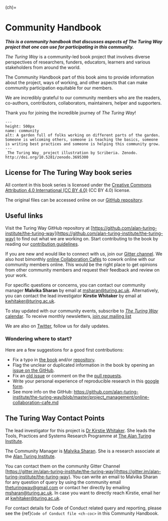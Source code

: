 (ch)=
# Community Handbook

***This is a community handbook that discusses aspects of The Turing Way project that one can use for participating in this community.***

_The Turing Way_ is a community-led book project that involves diverse perspectives of researchers, funders, educators, learners and various stakeholders from around the world.

The Community Handbook part of this book aims to provide information about the project, ways of working, and other aspects that can make community participation equitable for our members.

We are incredibly grateful to our community members who are the readers, co-authors, contributors, collaborators, maintainers, helper and supporters.

Thank you for joining the incredible journey of _The Turing Way_!

```{figure} ../figures/community.jpg
---
height: 500px
name: community
alt: A garden full of folks working on different parts of the garden. Someone is welcoming others, someone is teaching the basics, someone is writing best practices and someone is helping this community grow.
---
_The Turing Way_ project illustration by Scriberia. Zenodo. http://doi.org/10.5281/zenodo.3695300
```

## License for The Turing Way book series

All content in this book series is licensed under the [Creative Commons Attribution 4.0 International (CC BY 4.0)](https://creativecommons.org/licenses/by/4.0/deed.ast) (CC BY 4.0) license.

The original files can be accessed online on our [GitHub repository](https://github.com/alan-turing-institute/the-turing-way/tree/master/book/website).

## Useful links

Visit the Turing Way GitHub repository at [https://github.com/alan-turing-institute/the-turing-way](https://github.com/alan-turing-institute/the-turing-way) to find out what we are working on.
Start contributing to the book by reading our [contribution guidelines](https://github.com/alan-turing-institute/the-turing-way/blob/master/CONTRIBUTING.md).

If you are new and would like to connect with us, join our [Gitter channel](https://gitter.im/alan-turing-institute/the-turing-way).
We also host bimonthly [online Collaboration Cafés](https://github.com/alan-turing-institute/the-turing-way/blob/master/project_management/online-collaboration-cafe.md) to cowork online with our community members online.
This would be the right place to get opinions from other community members and request their feedback and review on your work.

For specific questions or concerns, you can contact our community manager **Malvika Sharan** by email at [msharan@turing.ac.uk](mailto:msharan@turing.ac.uk).
Alternatively, you can contact the lead investigator **Kirstie Whitaker** by email at [kwhitaker@turing.ac.uk](mailto:kwhitaker@turing.ac.uk).

To stay updated with our community events, subscribe to [_The Turing Way_ calendar](https://calendar.google.com/calendar?cid=dGhldHVyaW5nd2F5QGdtYWlsLmNvbQ).
To receive monthly newsletters, [join our mailing list](https://tinyletter.com/TuringWay)

We are also on [Twitter](https://twitter.com/turingway), follow us for daily updates.

### Wondering where to start?

Here are a few suggestions for a good first contributions:

- Fix a typo in [the book](https://the-turing-way.netlify.com) and/or [repository](https://github.com/alan-turing-institute/the-turing-way).
- Flag the unclear or duplicated information in the book by opening an [issue on the GitHub](https://github.com/alan-turing-institute/the-turing-way/issues).
- Fix an [old issue](https://github.com/alan-turing-institute/the-turing-way/issues) or comment on the the [pull requests](https://github.com/alan-turing-institute/the-turing-way/pulls).
- Write your personal experience of reproducible research in this [google form](https://goo.gl/forms/akFqZEIy2kxAjfZW2).
- See more info on the GitHub: https://github.com/alan-turing-institute/the-turing-way/blob/master/project_management/online-collaboration-cafe.md

## The Turing Way Contact Points

The lead investigator for this project is [Dr Kirstie Whitaker](https://whitakerlab.github.io/about).
She leads the Tools, Practices and Systems Research Programme at [The Alan Turing Institute](http://turing.ac.uk).

The Community Manager is [Malvika Sharan](https://about.me/malvikasharan). She is a research associate at the [Alan Turing Institute](http://turing.ac.uk).

You can contact them on the community Gitter Channel [https://gitter.im/alan-turing-institute/the-turing-way](https://gitter.im/alan-turing-institute/the-turing-way).
You can write an email to Malvika Sharan for any question of query by using the community email [theturingway@gmail.com](mailto:theturingway@gmail.com) or contact her directly by emailing [msharan@turing.ac.uk](mailto:msharan@turing.ac.uk).
In case you want to directly reach Kirstie, email her at [kwhitaker@turing.ac.uk](mailto:kwhitaker@turing.ac.uk).

For contact details for Code of Conduct related query and reporting, please see the {ref}`Code of Conduct file <ch-coc>` in this Community Handbook.
